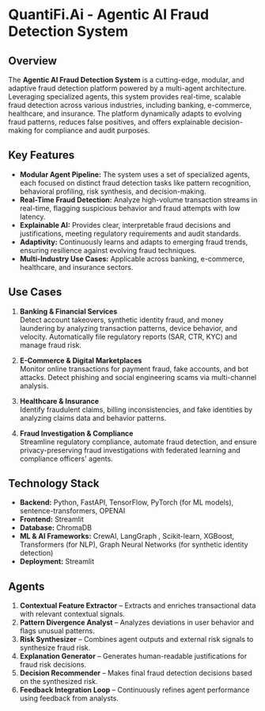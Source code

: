 # QuantiFi.Ai - Agentic AI Fraud Detection System

## Overview
The **Agentic AI Fraud Detection System** is a cutting-edge, modular, and adaptive fraud detection platform powered by a multi-agent architecture. Leveraging specialized agents, this system provides real-time, scalable fraud detection across various industries, including banking, e-commerce, healthcare, and insurance. The platform dynamically adapts to evolving fraud patterns, reduces false positives, and offers explainable decision-making for compliance and audit purposes.

## Key Features
- **Modular Agent Pipeline:** The system uses a set of specialized agents, each focused on distinct fraud detection tasks like pattern recognition, behavioral profiling, risk synthesis, and decision-making.
- **Real-Time Fraud Detection:** Analyze high-volume transaction streams in real-time, flagging suspicious behavior and fraud attempts with low latency.
- **Explainable AI:** Provides clear, interpretable fraud decisions and justifications, meeting regulatory requirements and audit standards.
- **Adaptivity:** Continuously learns and adapts to emerging fraud trends, ensuring resilience against evolving fraud techniques.
- **Multi-Industry Use Cases:** Applicable across banking, e-commerce, healthcare, and insurance sectors.

## Use Cases
1. **Banking & Financial Services**  
   Detect account takeovers, synthetic identity fraud, and money laundering by analyzing transaction patterns, device behavior, and velocity. Automatically file regulatory reports (SAR, CTR, KYC) and manage fraud risk.

2. **E-Commerce & Digital Marketplaces**  
   Monitor online transactions for payment fraud, fake accounts, and bot attacks. Detect phishing and social engineering scams via multi-channel analysis.

3. **Healthcare & Insurance**  
   Identify fraudulent claims, billing inconsistencies, and fake identities by analyzing claims data and behavior patterns.

4. **Fraud Investigation & Compliance**  
   Streamline regulatory compliance, automate fraud detection, and ensure privacy-preserving fraud investigations with federated learning and compliance officers' agents.

## Technology Stack
- **Backend:** Python, FastAPI,  TensorFlow, PyTorch (for ML models), sentence-transformers, OPENAI
- **Frontend:** Streamlit
- **Database:** ChromaDB
- **ML & AI Frameworks:** CrewAI, LangGraph , Scikit-learn, XGBoost, Transformers (for NLP), Graph Neural Networks (for synthetic identity detection)
- **Deployment:**  Streamlit

## Agents
1. **Contextual Feature Extractor** – Extracts and enriches transactional data with relevant contextual signals.
2. **Pattern Divergence Analyst** – Analyzes deviations in user behavior and flags unusual patterns.
3. **Risk Synthesizer** – Combines agent outputs and external risk signals to synthesize fraud risk.
4. **Explanation Generator** – Generates human-readable justifications for fraud risk decisions.
5. **Decision Recommender** – Makes final fraud detection decisions based on the synthesized risk.
6. **Feedback Integration Loop** – Continuously refines agent performance using feedback from analysts.


